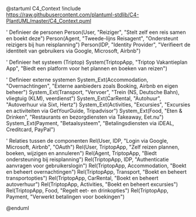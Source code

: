 @startuml C4_Context
!include https://raw.githubusercontent.com/plantuml-stdlib/C4-PlantUML/master/C4_Context.puml

' Definieer de personen
Person(User, "Reiziger", "Stelt zelf een reis samen en boekt deze")
Person(Agent, "Tweede-lijns Reisagent", "Ondersteunt reizigers bij hun reisplanning")
Person(IDP, "Identity Provider", "Verifieert de identiteit van gebruikers via Google, Microsoft, Airbnb")

' Definieer het systeem (Triptop)
System(TriptopApp, "Triptop Vakantieplan App", "Biedt een platform voor het plannen en boeken van reizen")

' Definieer externe systemen
System_Ext(Accommodation, "Overnachtingen", "Externe aanbieders zoals Booking, Airbnb en eigen beheer")
System_Ext(Transport, "Vervoer", "Trein (NS, Deutsche Bahn), vliegtuig (KLM), veerdienst")
System_Ext(CarRental, "Autohuur", "Autoverhuur via Sixt, Hertz")
System_Ext(Activities, "Excursies", "Excursies en activiteiten via GetYourGuide, Tripadvisor")
System_Ext(Food, "Eten & Drinken", "Restaurants en bezorgdiensten via Takeaway, Eet.nu")
System_Ext(Payment, "Betaalsysteem", "Betalingsdiensten via iDEAL, Creditcard, PayPal")

' Relaties tussen de componenten
Rel(User, IDP, "Login via Google, Microsoft, Airbnb", "OAuth")
Rel(User, TriptopApp, "Zelf reizen plannen, boeken, wijzigen en annuleren")
Rel(Agent, TriptopApp, "Biedt ondersteuning bij reisplanning")
Rel(TriptopApp, IDP, "Authenticatie aanvragen voor gebruikerslogin")
Rel(TriptopApp, Accommodation, "Boekt en beheert overnachtingen")
Rel(TriptopApp, Transport, "Boekt en beheert transportopties")
Rel(TriptopApp, CarRental, "Boekt en beheert autoverhuur")
Rel(TriptopApp, Activities, "Boekt en beheert excursies")
Rel(TriptopApp, Food, "Regelt eet- en drinkopties")
Rel(TriptopApp, Payment, "Verwerkt betalingen voor boekingen")

@enduml
